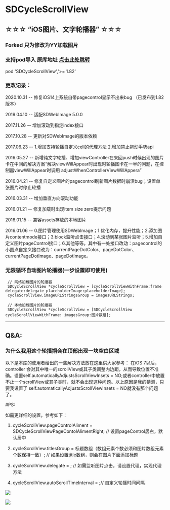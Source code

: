# SDCycleScrollView
## ☆☆☆ “iOS图片、文字轮播器” ☆☆☆


### Forked 只为修改为YY加载图片




### 支持pod导入 原库地址 [点击此处跳转](https://github.com/gsdios/SDCycleScrollView)
pod 'SDCycleScrollView','>= 1.82'


### 更改记录：

2020.10.31 -- 修复iOS14上系统自带pagecontrol显示不出来bug （已发布到1.82版本）

2019.04.10 -- 适配SDWebImage 5.0.0

2017.11.26 -- 增加滚动到指定index接口

2017.10.28 -- 更新对SDWebImage的版本依赖

2017.06.23 -- 1.增加支持轮播自定义cell的代理方法 2.增加禁止拖动手势api

2016.05.27 -- 新增纯文字轮播、增加viewController在来回push时候出现的图片卡在中间的解决方案“解决viewWillAppear时出现时轮播图卡在一半的问题，在控制器viewWillAppear时调用 adjustWhenControllerViewWillAppera”

2016.04.21 -- 修复自定义图片的pagecontrol刷新图片数据时崩溃bug；设置单张图片时停止轮播

2016.03.31 -- 增加垂直方向滚动功能

2016.01.21 -- 修复加载时出现item size zero提示问题

2016.01.15 -- 兼容assets存放的本地图片

2016.01.06 -- 0.图片管理使用SDWebImage；1.优化内存，提升性能；2.添加图片contentmode接口；3.block监听点击接口；4.滚动到某张图片监听；5.增加自定义图片pageControl接口；6.其他等等。其中有一处接口改动：pagecontrol的小圆点自定义接口改为：currentPageDotColor、pageDotColor、currentPageDotImage、pageDotImage。

           
### 无限循环自动图片轮播器(一步设置即可使用)

     // 网络加载图片的轮播器
     SDCycleScrollView *cycleScrollView = [cycleScrollViewWithFrame:frame delegate:delegate placeholderImage:placeholderImage];
     cycleScrollView.imageURLStringsGroup = imagesURLStrings;
     
     // 本地加载图片的轮播器
     SDCycleScrollView *cycleScrollView = [SDCycleScrollView cycleScrollViewWithFrame: imagesGroup:图片数组];
    
    
 ---------------------------------------------------------------------------------------------------------------
 
## Q&A: 
### 为什么我用这个轮播期会在顶部出现一块空白区域
以下是本库的使用者给出的一些解决方法放在这里供大家参考：
在iOS 7以后，controller 会对其中唯一的scrollView或其子类调整内边距，从而导致位置不准确。设置self.automaticallyAdjustsScrollViewInsets = NO;或者controller中放置不止一个scrollView或其子类时，就不会出现这种问题。以上原因是我的猜测，只要我设置了 self.automaticallyAdjustsScrollViewInsets = NO就没有那个问题了。
 
#PS:
 
 如需更详细的设置，参考如下：
 
 1. cycleScrollView.pageControlAliment = SDCycleScrollViewPageContolAlimentRight; // 设置pageControl居右，默认居中
 
 2. cycleScrollView.titlesGroup =  标题数组（数组元素个数必须和图片数组元素个数保持一致）; // 如果设置title数组，则会在图片下面添加标题
 
 3. cycleScrollView.delegate = ; // 如需监听图片点击，请设置代理，实现代理方法
 
 4. cycleScrollView.autoScrollTimeInterval = ;// 自定义轮播时间间隔 

![](http://ww4.sinaimg.cn/bmiddle/9b8146edjw1esvytq7lwrg208p0fce82.gif)

![](http://cdn.cocimg.com/bbs/attachment/Fid_19/19_441660_d01407e9c4b63d1.gif)
